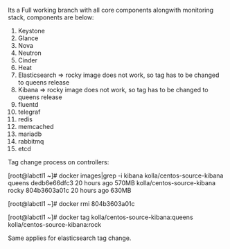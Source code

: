 Its a Full working branch with all core components alongwith
monitoring stack, components are below:
1. Keystone
2. Glance
3. Nova
4. Neutron
5. Cinder
6. Heat
7. Elasticsearch => rocky image does not work, so tag has to be changed to queens release
8. Kibana => rocky image does not work, so tag has to be changed to queens release
9. fluentd
10. telegraf
11. redis
12. memcached
13. mariadb
14. rabbitmq
15. etcd

Tag change process on controllers:

[root@labctl1 ~]# docker images|grep -i kibana
kolla/centos-source-kibana                       queens              dedb6e66dfc3        20 hours ago        570MB
kolla/centos-source-kibana                       rocky               804b3603a01c        20 hours ago        630MB

[root@labctl1 ~]# docker rmi 804b3603a01c

[root@labctl1 ~]# docker tag kolla/centos-source-kibana:queens kolla/centos-source-kibana:rock

Same applies for elasticsearch tag change.


